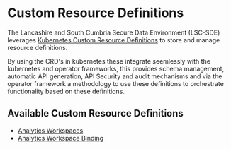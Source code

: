 # Custom Resource Definitions
The Lancashire and South Cumbria Secure Data Environment (LSC-SDE) leverages [Kubernetes Custom Resource Definitions](https://kubernetes.io/docs/tasks/extend-kubernetes/custom-resources/custom-resource-definitions/) to store and manage resource definitions.

By using the CRD's in kubernetes these integrate seemlessly with the kubernetes and operator frameworks, this provides schema management, automatic API generation, API Security and audit mechanisms and via the operator framework a methodology to use these definitions to orchestrate functionality based on these definitions. 

## Available Custom Resource Definitions
* [Analytics Workspaces](../Components/Analytics-Workspace-Management-Solution/Analytics-Workspaces.md)
* [Analytics Workspace Binding](../Components/Analytics-Workspace-Management-Solution/Analytics-Workspace-Bindings.md)
